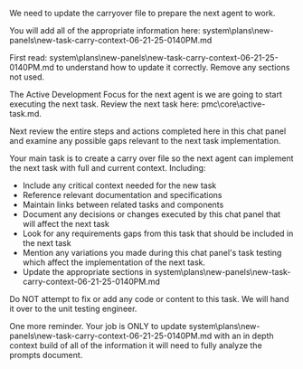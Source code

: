 We need to update the carryover file to prepare the next agent to work.  

You will add all of the appropriate information here:
system\plans\new-panels\new-task-carry-context-06-21-25-0140PM.md

First read: system\plans\new-panels\new-task-carry-context-06-21-25-0140PM.md to understand how to update it correctly. Remove any sections not used.

The Active Development Focus for the next agent is we are going to start executing the next task. Review the next task here: pmc\core\active-task.md. 

Next review the entire steps and actions completed here in this chat panel and examine any possible gaps relevant to the next task implementation.

Your main task is to create a carry over file so the next agent can implement the next task with full and current context. Including:
   - Include any critical context needed for the new task
   - Reference relevant documentation and specifications
   - Maintain links between related tasks and components
   - Document any decisions or changes executed by this chat panel that will affect the next task
   - Look for any requirements gaps from this task that should be included in the next task
   - Mention any variations you made during this chat panel's task testing which affect the implementation of the next task.
   - Update the appropriate sections in system\plans\new-panels\new-task-carry-context-06-21-25-0140PM.md

Do NOT attempt to fix or add any code or content to this task. We will hand it over to the unit testing engineer.  

One more reminder. Your job is ONLY to update system\plans\new-panels\new-task-carry-context-06-21-25-0140PM.md with an in depth context build of all of the information it will need to fully analyze the prompts document.
